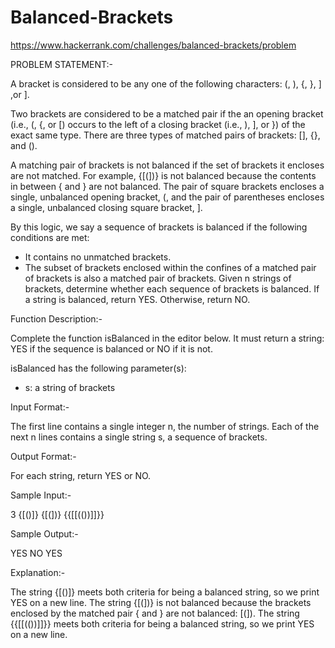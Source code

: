 # Balanced-Brackets
https://www.hackerrank.com/challenges/balanced-brackets/problem


PROBLEM STATEMENT:-


A bracket is considered to be any one of the following characters: (, ), {, }, ] ,or ].

Two brackets are considered to be a matched pair if the an opening bracket (i.e., (, {, or [) occurs to the left of a closing bracket (i.e., ), ], or }) of the exact same type. There are three types of matched pairs of brackets: [], {}, and ().

A matching pair of brackets is not balanced if the set of brackets it encloses are not matched. For example, {[(])} is not balanced because the contents in between { and } are not balanced. The pair of square brackets encloses a single, unbalanced opening bracket, (, and the pair of parentheses encloses a single, unbalanced closing square bracket, ].

By this logic, we say a sequence of brackets is balanced if the following conditions are met:

* It contains no unmatched brackets.
* The subset of brackets enclosed within the confines of a matched pair of brackets is also a matched pair of brackets.
Given n strings of brackets, determine whether each sequence of brackets is balanced. If a string is balanced, return YES. Otherwise, return NO.

Function Description:-

Complete the function isBalanced in the editor below. It must return a string: YES if the sequence is balanced or NO if it is not.

isBalanced has the following parameter(s):

* s: a string of brackets

Input Format:-

The first line contains a single integer n, the number of strings.
Each of the next n lines contains a single string s, a sequence of brackets.

Output Format:-

For each string, return YES or NO.

Sample Input:-

3
{[()]}
{[(])}
{{[[(())]]}}

Sample Output:-

YES
NO
YES

Explanation:-

The string {[()]} meets both criteria for being a balanced string, so we print YES on a new line.
The string {[(])} is not balanced because the brackets enclosed by the matched pair { and } are not balanced: [(]).
The string {{[[(())]]}} meets both criteria for being a balanced string, so we print YES on a new line.
